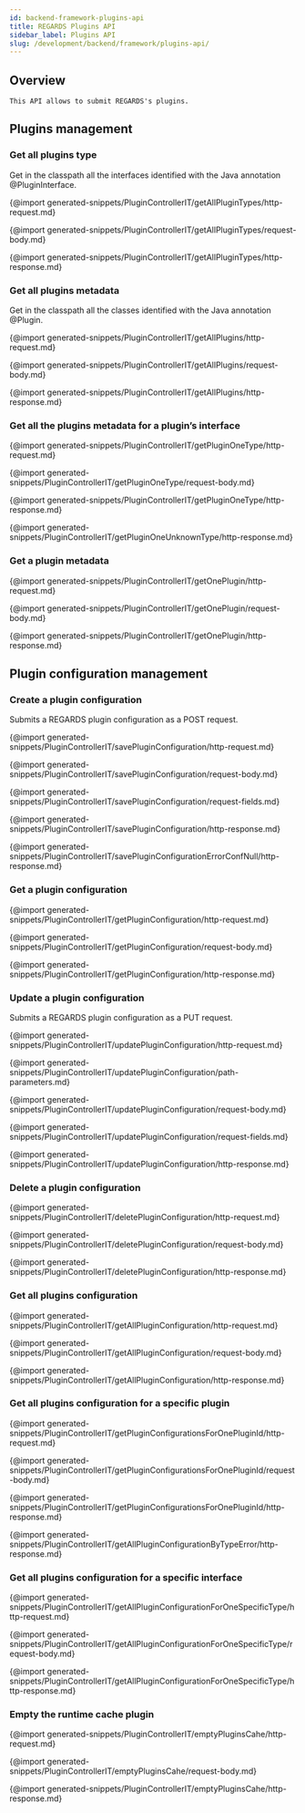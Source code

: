 ```yaml
---
id: backend-framework-plugins-api
title: REGARDS Plugins API
sidebar_label: Plugins API
slug: /development/backend/framework/plugins-api/
---
```



## Overview

    This API allows to submit REGARDS's plugins.

## Plugins management

### Get all plugins type

Get in the classpath all the interfaces identified with the Java
annotation @PluginInterface.

{@import generated-snippets/PluginControllerIT/getAllPluginTypes/http-request.md}

{@import generated-snippets/PluginControllerIT/getAllPluginTypes/request-body.md}

{@import generated-snippets/PluginControllerIT/getAllPluginTypes/http-response.md}

### Get all plugins metadata

Get in the classpath all the classes identified with the Java annotation
@Plugin.

{@import generated-snippets/PluginControllerIT/getAllPlugins/http-request.md}

{@import generated-snippets/PluginControllerIT/getAllPlugins/request-body.md}

{@import generated-snippets/PluginControllerIT/getAllPlugins/http-response.md}

### Get all the plugins metadata for a plugin’s interface

{@import generated-snippets/PluginControllerIT/getPluginOneType/http-request.md}

{@import generated-snippets/PluginControllerIT/getPluginOneType/request-body.md}

{@import generated-snippets/PluginControllerIT/getPluginOneType/http-response.md}

{@import generated-snippets/PluginControllerIT/getPluginOneUnknownType/http-response.md}

### Get a plugin metadata

{@import generated-snippets/PluginControllerIT/getOnePlugin/http-request.md}

{@import generated-snippets/PluginControllerIT/getOnePlugin/request-body.md}

{@import generated-snippets/PluginControllerIT/getOnePlugin/http-response.md}

## Plugin configuration management

### Create a plugin configuration

Submits a REGARDS plugin configuration as a POST request.

{@import generated-snippets/PluginControllerIT/savePluginConfiguration/http-request.md}

{@import generated-snippets/PluginControllerIT/savePluginConfiguration/request-body.md}

{@import generated-snippets/PluginControllerIT/savePluginConfiguration/request-fields.md}

{@import generated-snippets/PluginControllerIT/savePluginConfiguration/http-response.md}

{@import generated-snippets/PluginControllerIT/savePluginConfigurationErrorConfNull/http-response.md}

### Get a plugin configuration

{@import generated-snippets/PluginControllerIT/getPluginConfiguration/http-request.md}

{@import generated-snippets/PluginControllerIT/getPluginConfiguration/request-body.md}

{@import generated-snippets/PluginControllerIT/getPluginConfiguration/http-response.md}

### Update a plugin configuration

Submits a REGARDS plugin configuration as a PUT request.

{@import generated-snippets/PluginControllerIT/updatePluginConfiguration/http-request.md}

{@import generated-snippets/PluginControllerIT/updatePluginConfiguration/path-parameters.md}

{@import generated-snippets/PluginControllerIT/updatePluginConfiguration/request-body.md}

{@import generated-snippets/PluginControllerIT/updatePluginConfiguration/request-fields.md}

{@import generated-snippets/PluginControllerIT/updatePluginConfiguration/http-response.md}

### Delete a plugin configuration

{@import generated-snippets/PluginControllerIT/deletePluginConfiguration/http-request.md}

{@import generated-snippets/PluginControllerIT/deletePluginConfiguration/request-body.md}

{@import generated-snippets/PluginControllerIT/deletePluginConfiguration/http-response.md}

### Get all plugins configuration

{@import generated-snippets/PluginControllerIT/getAllPluginConfiguration/http-request.md}

{@import generated-snippets/PluginControllerIT/getAllPluginConfiguration/request-body.md}

{@import generated-snippets/PluginControllerIT/getAllPluginConfiguration/http-response.md}

### Get all plugins configuration for a specific plugin

{@import generated-snippets/PluginControllerIT/getPluginConfigurationsForOnePluginId/http-request.md}

{@import generated-snippets/PluginControllerIT/getPluginConfigurationsForOnePluginId/request-body.md}

{@import generated-snippets/PluginControllerIT/getPluginConfigurationsForOnePluginId/http-response.md}

{@import generated-snippets/PluginControllerIT/getAllPluginConfigurationByTypeError/http-response.md}

### Get all plugins configuration for a specific interface

{@import generated-snippets/PluginControllerIT/getAllPluginConfigurationForOneSpecificType/http-request.md}

{@import generated-snippets/PluginControllerIT/getAllPluginConfigurationForOneSpecificType/request-body.md}

{@import generated-snippets/PluginControllerIT/getAllPluginConfigurationForOneSpecificType/http-response.md}

### Empty the runtime cache plugin

{@import generated-snippets/PluginControllerIT/emptyPluginsCahe/http-request.md}

{@import generated-snippets/PluginControllerIT/emptyPluginsCahe/request-body.md}

{@import generated-snippets/PluginControllerIT/emptyPluginsCahe/http-response.md}
